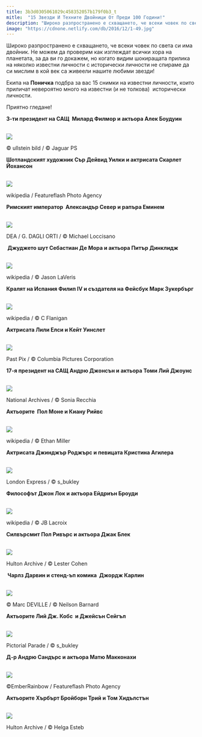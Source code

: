 ```yaml
---
title: 3b3d0305061029c458352057b179f0b3_t
mitle:  "15 Звезди И Техните Двойници От Преди 100 Години!"
description: "Широко разпространено е схващането, че всеки човек по света си има двойник. Не можем да проверим как изглеждат всички хора на планетата, за да ви го докажем, но когат"
image: "https://cdnone.netlify.com/db/2016/12/1-49.jpg"
---
```


 <p>Широко разпространено е схващането, че всеки човек по света си има двойник. Не можем да проверим как изглеждат всички хора на планетата, за да ви го докажем, но когато видим шокиращата прилика на няколко известни личности с исторически личности не спираме да си мислим в кой век са живеели нашите любими звезди!</p>       <p>Екипа на <strong>Поничка</strong> подбра за вас 15 снимки на известни личности, които приличат невероятно много на известни (и не толкова)  исторически личности.</p> <p>Приятно гледане!</p> <p><strong>3-ти президент на САЩ  Милард Филмор и актьора Алек Боудуин</strong></p>       <br/><img src="https://cdnone.netlify.com/db/2016/12/1-49.jpg"/><br/><p>© ullstein bild / © Jaguar PS</p>  <p><strong>Шотландският художник Сър Дейвид Уилки и актрисата Скарлет Йохансон</strong></p>  <br/><img src="https://cdnone.netlify.com/db/2016/12/2-26.jpg"/><br/><p>wikipedia / Featureflash Photo Agency</p> <p><strong>Римският император  Александър Север и рапъра Еминем</strong></p>       <br/><img src="https://cdnone.netlify.com/db/2016/12/3-47.jpg"/><br/><p>DEA / G. DAGLI ORTI / © Michael Loccisano</p>  <p><strong> Джуджето шут Себастиан Де Мора и актьора Питър Динклидж</strong></p>  <br/><img src="https://cdnone.netlify.com/db/2016/12/4-49.jpg"/><br/><p>wikipedia / © Jason LaVeris</p> <p><strong>Кралят на Испания Филип IV и създателя на Фейсбук Марк Зукербърг</strong></p>  <br/><img src="https://cdnone.netlify.com/db/2016/12/5-47.jpg"/><br/><p>wikipedia / © C Flanigan</p> <p><strong>Актрисата Лили Елси и Кейт Уинслет</strong></p>       <br/><img src="https://cdnone.netlify.com/db/2016/12/6-48.jpg"/><br/><p>Past Pix / © Columbia Pictures Corporation</p>  <p><strong>17-я президент на САЩ Андрю Джонсън и актьора Томи Лий Джоунс</strong></p>  <br/><img src="https://cdnone.netlify.com/db/2016/12/7-42.jpg"/><br/><p>National Archives / © Sonia Recchia</p> <p><strong>Актьорите  Пол Моне и Киану Рийвс</strong></p>       <br/><img src="https://cdnone.netlify.com/db/2016/12/8-43.jpg"/><br/><p>wikipedia / © Ethan Miller</p> <p><strong>Актрисата Джинджър Роджърс и певицата Кристина Агилера</strong></p>  <br/><img src="https://cdnone.netlify.com/db/2016/12/9-42.jpg"/><br/><p>London Express / © s_bukley</p>  <p><strong>Философът Джон Лок и актьора Ейдриън Броуди</strong></p>  <br/><img src="https://cdnone.netlify.com/db/2016/12/10-41.jpg"/><br/><p>wikipedia / © JB Lacroix</p> <p><strong>Силвърсмит Пол Ривърс и актьора Джак Блек</strong></p>  <br/><img src="https://cdnone.netlify.com/db/2016/12/11-38.jpg"/><br/><p>Hulton Archive / © Lester Cohen</p> <p><strong> Чарлз Дарвин и стенд-ъп комика  Джордж Карлин</strong></p>  <br/><img src="https://cdnone.netlify.com/db/2016/12/12-33.jpg"/><br/><p>© Marc DEVILLE / © Neilson Barnard</p> <p><strong>Актьорите Лий Дж. Кобс  и Джейсън Сейгъл</strong></p>  <br/><img src="https://cdnone.netlify.com/db/2016/12/13-29.jpg"/><br/><p>Pictorial Parade / © s_bukley</p>  <p><strong>Д-р Андрю Сандърс и актьора Матю Макконахи</strong></p>  <br/><img src="https://cdnone.netlify.com/db/2016/12/14-29.jpg"/><br/><p>©EmberRainbow / Featureflash Photo Agency</p> <p><strong>Актьорите Хърбърт Бройборн Трий и Том Хидълстън</strong></p>  <br/><img src="https://cdnone.netlify.com/db/2016/12/15-28.jpg"/><br/><p>Hulton Archive / © Helga Esteb</p>       